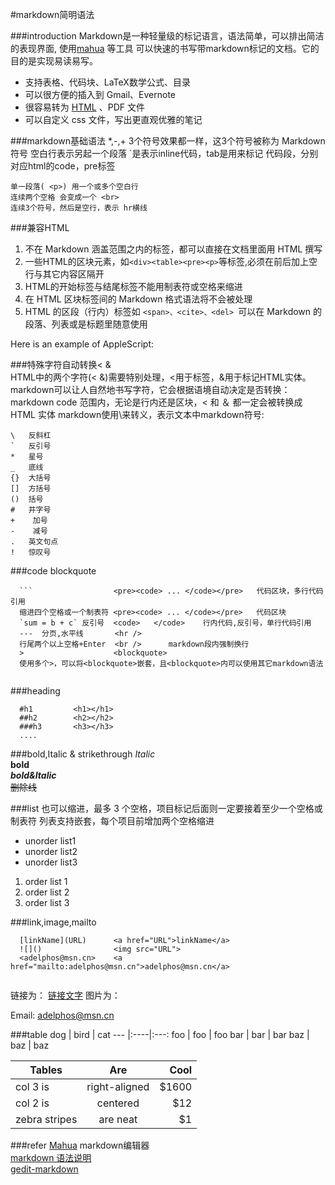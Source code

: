 #markdown简明语法  


###introduction
Markdown是一种轻量级的标记语言，语法简单，可以排出简洁的表现界面, 使用[mahua](http://mahua.jser.me/) 等工具
可以快速的书写带markdown标记的文档。它的目的是实现易读易写。
- 支持表格、代码块、LaTeX数学公式、目录
- 可以很方便的插入到 Gmail、Evernote
- 很容易转为 [HTML](http://www.runoob.com/html/html-tutorial.html) 、PDF 文件
- 可以自定义 css 文件，写出更直观优雅的笔记


###markdown基础语法
 *,-,+ 3个符号效果都一样，这3个符号被称为 Markdown符号
 空白行表示另起一个段落
`是表示inline代码，tab是用来标记 代码段，分别对应html的code，pre标签


    单一段落( <p>) 用一个或多个空白行
    连续两个空格 会变成一个 <br>
    连续3个符号，然后是空行，表示 hr横线
    

###兼容HTML
1. 不在 Markdown 涵盖范围之内的标签，都可以直接在文档里面用 HTML 撰写
2. 一些HTML的区块元素，如`<div><table><pre><p>`等标签,必须在前后加上空行与其它内容区隔开
3. HTML的开始标签与结尾标签不能用制表符或空格来缩进
4. 在 HTML 区块标签间的 Markdown 格式语法将不会被处理
5. HTML 的区段（行内）标签如 `<span>、<cite>、<del> `可以在 Markdown 的段落、列表或是标题里随意使用

<p>Here is an example of AppleScript:</p>

###特殊字符自动转换< &　\
HTML中的两个字符(< &)需要特别处理，<用于标签，&用于标记HTML实体。 markdown可以让人自然地书写字符，它会根据语境自动决定是否转换：  
markdown code 范围内，无论是行内还是区块，< 和 ＆ 都一定会被转换成 HTML 实体
markdown使用\来转义，表示文本中markdown符号:
```
\   反斜杠
`   反引号
*   星号
_   底线
{}  大括号
[]  方括号
()  括号
#   井字号
+    加号
-    减号
.   英文句点
!   惊叹号
```

###code  blockquote
```
  ```                  <pre><code> ... </code></pre>   代码区块，多行代码引用  
  缩进四个空格或一个制表符 <pre><code> ... </code></pre>   代码区块  
  `sum = b + c` 反引号  <code>   </code>    行内代码,反引号，单行代码引用
  ---  分页,水平线       <hr />
  行尾两个以上空格+Enter  <br />      markdown段内强制换行
  >                    <blockquote> 
  使用多个>，可以将<blockquote>嵌套，且<blockquote>内可以使用其它markdown语法
  
```

###heading
```
  #h1         <h1></h1>
  ##h2        <h2></h2>
  ###h3       <h3></h3>  
  ....
```

###bold,Italic & strikethrough
*Italic*  
**bold**  
***bold&Italic***  
~~删除线~~

###list
也可以缩进，最多 3 个空格，项目标记后面则一定要接着至少一个空格或制表符
列表支持嵌套，每个项目前增加两个空格缩进
- unorder list1
- unorder list2
- unorder list3

1. order list 1
2. order list 2
3. order list 3


###link,image,mailto
```
  [linkName](URL)      <a href="URL">linkName</a>
  ![]()                <img src="URL">
  <adelphos@msn.cn>    <a href="mailto:adelphos@msn.cn">adelphos@msn.cn</a>
  
```
链接为： [链接文字](http://www.jianshu.com/p/1e402922ee32/)
图片为：![]()

Email: <adelphos@msn.cn>  



###table
dog | bird | cat
--- |:----|:---:
foo | foo | foo
bar | bar | bar
baz | baz | baz 

| Tables        | Are           | Cool  |
| ------------- |:-------------:| -----:|
| col 3 is      | right-aligned | $1600 |
| col 2 is      | centered      |   $12 |
| zebra stripes | are neat      |    $1 |


###refer
[Mahua](http://mahua.jser.me/) markdown编辑器  
[markdown 语法说明](http://wowubuntu.com/markdown/index.html#autoescape)  
[gedit-markdown](https://github.com/jpfleury/gedit-markdown)





